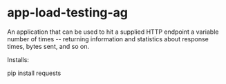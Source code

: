 # app-load-testing-ag
An application that can be used to hit a supplied HTTP endpoint a variable number of times -- returning information and statistics about response times, bytes sent, and so on.


Installs:

pip install requests